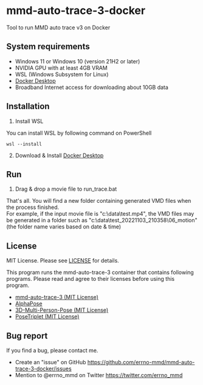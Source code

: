 # mmd-auto-trace-3-docker
Tool to run MMD auto trace v3 on Docker

## System requirements
- Windows 11 or Windows 10 (version 21H2 or later)
- NVIDIA GPU with at least 4GB VRAM
- WSL (Windows Subsystem for Linux)
- [Docker Desktop](https://www.docker.com/)
- Broadband Internet access for downloading about 10GB data

## Installation
1. Install WSL

You can install WSL by following command on PowerShell
```
wsl --install
```
2. Download & Install [Docker Desktop](https://www.docker.com/)

## Run
1. Drag & drop a movie file to run_trace.bat

That's all. You will find a new folder containing generated VMD files when the process finished.  
For example, if the input movie file is "c:\data\test.mp4", the VMD files may be generated in a folder such as "c:\data\test_20221103_210358\06_motion" (the folder name varies based on date & time)

## License
MIT License. Please see [LICENSE](LICENSE) for details.

This program runs the mmd-auto-trace-3 container that contains following programs. Please read and agree to their licenses before using this program.

- [mmd-auto-trace-3 (MIT License)](https://github.com/miu200521358/mmd-auto-trace-3/blob/main/LICENSE)
- [AlphaPose](https://github.com/MVIG-SJTU/AlphaPose#license)
- [3D-Multi-Person-Pose (MIT License)](https://github.com/miu200521358/3D-Multi-Person-Pose/blob/main/LICENSE)
- [PoseTriplet (MIT License)](https://github.com/Garfield-kh/PoseTriplet/blob/main/LICENSE)

## Bug report

If you find a bug, please contact me.

- Create an "issue" on GitHub
  https://github.com/errno-mmd/mmd-auto-trace-3-docker/issues
- Mention to @errno_mmd on Twitter
  https://twitter.com/errno_mmd
